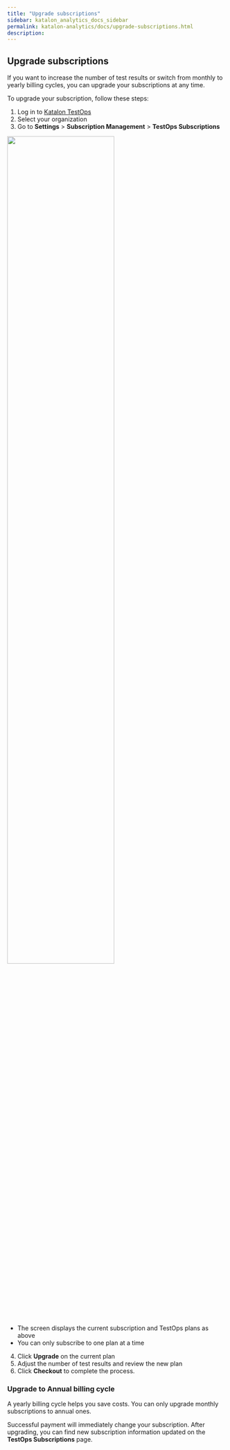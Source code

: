 ```yaml
---
title: "Upgrade subscriptions"
sidebar: katalon_analytics_docs_sidebar
permalink: katalon-analytics/docs/upgrade-subscriptions.html 
description: 
---
```

## Upgrade subscriptions

If you want to increase the number of test results or switch from monthly to yearly billing cycles, you can upgrade your subscriptions at any time.

To upgrade your subscription, follow these steps:
1. Log in to [Katalon TestOps](https://testops.katalon.io/)
2. Select your organization
3. Go to **Settings** > **Subscription Management** > **TestOps Subscriptions**

<img src="https://github.com/katalon-studio/docs-images/raw/master/katalon-analytics/docs/testops-april-release-upgrade/upgrade-new.png" width=70%>

* The screen displays the current subscription and TestOps plans as above
* You can only subscribe to one plan at a time 
4. Click **Upgrade** on the current plan
5. Adjust the number of test results and review the new plan
6. Click **Checkout** to complete the process.

### Upgrade to Annual billing cycle

A yearly billing cycle helps you save costs. You can only upgrade monthly subscriptions to annual ones.

Successful payment will immediately change your subscription. After upgrading, you can find new subscription information updated on the **TestOps Subscriptions** page.
